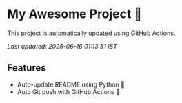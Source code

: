 # My Awesome Project 🚀

This project is automatically updated using GitHub Actions.

_Last updated: 2025-06-16 01:13:51 IST_

## Features
- Auto-update README using Python 🐍
- Auto Git push with GitHub Actions 🤖
